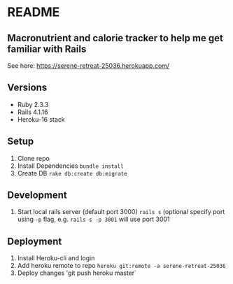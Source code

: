 # README

Macronutrient and calorie tracker to help me get familiar with Rails
---
See here: https://serene-retreat-25036.herokuapp.com/

## Versions
* Ruby 2.3.3
* Rails 4.1.16
* Heroku-16 stack

## Setup
1. Clone repo
2. Install Dependencies 
  `bundle install`
3. Create DB
  `rake db:create db:migrate`

## Development
1. Start local rails server (default port 3000)
  `rails s` (optional specify port using `-p` flag, e.g. `rails s -p 3001` will use port 3001

## Deployment
1. Install Heroku-cli and login
2. Add heroku remote to repo 
   `heroku git:remote -a serene-retreat-25036`
3. Deploy changes
   'git push heroku master`
